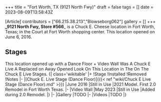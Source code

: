 +++
title = "Fort Worth, TX (9121 North Fwy)"
draft = false
tags = []
date = 2023-08-09T13:58:43Z

[Article]
contributors = ["66.215.38.213","Blowseborg062"]
gallery = []
+++
**_9121 North Fwy, Store #566**_ is a Chuck E. Cheese location in
Fort Worth, Texas; in the Court at Fort Worth shopping center. This location opened on
June 6, 2016.


## Stages ##
This location opened up with a Dance Floor + Video Wall Was A Chuck E Live A Replaced on Away Opened
Look On This Location
in The On The Chuck E Live Stages.
{| class='wikitable'
|+
!Stage
!Installed
!Removed
!Notes
|-
|[Chuck E. Live Stage (Dance Floor)]({{< ref "wiki/Chuck E Live Stage (Dance Floor).md" >}})
|June 2016
|Still in Use
|2021 Model. First 2.0 Remodel in Fort Worth Texas.
|-
|Video Wall
|May 2023
|Still in Use
|Added during 2.0 Remodel.
|}
|-
|Gallery
|TODO
|-
|Videos
|TODO
|}